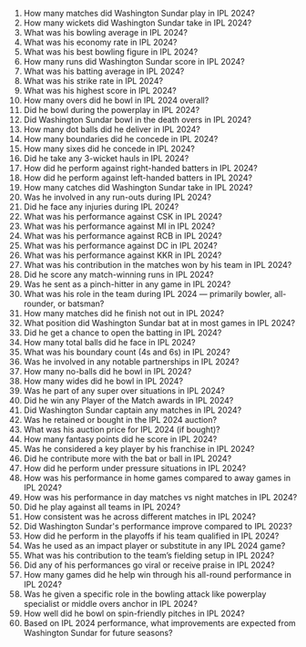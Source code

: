 1. How many matches did Washington Sundar play in IPL 2024?  
2. How many wickets did Washington Sundar take in IPL 2024?  
3. What was his bowling average in IPL 2024?  
4. What was his economy rate in IPL 2024?  
5. What was his best bowling figure in IPL 2024?  
6. How many runs did Washington Sundar score in IPL 2024?  
7. What was his batting average in IPL 2024?  
8. What was his strike rate in IPL 2024?  
9. What was his highest score in IPL 2024?  
10. How many overs did he bowl in IPL 2024 overall?  
11. Did he bowl during the powerplay in IPL 2024?  
12. Did Washington Sundar bowl in the death overs in IPL 2024?  
13. How many dot balls did he deliver in IPL 2024?  
14. How many boundaries did he concede in IPL 2024?  
15. How many sixes did he concede in IPL 2024?  
16. Did he take any 3-wicket hauls in IPL 2024?  
17. How did he perform against right-handed batters in IPL 2024?  
18. How did he perform against left-handed batters in IPL 2024?  
19. How many catches did Washington Sundar take in IPL 2024?  
20. Was he involved in any run-outs during IPL 2024?  
21. Did he face any injuries during IPL 2024?  
22. What was his performance against CSK in IPL 2024?  
23. What was his performance against MI in IPL 2024?  
24. What was his performance against RCB in IPL 2024?  
25. What was his performance against DC in IPL 2024?  
26. What was his performance against KKR in IPL 2024?  
27. What was his contribution in the matches won by his team in IPL 2024?  
28. Did he score any match-winning runs in IPL 2024?  
29. Was he sent as a pinch-hitter in any game in IPL 2024?  
30. What was his role in the team during IPL 2024 — primarily bowler, all-rounder, or batsman?  
31. How many matches did he finish not out in IPL 2024?  
32. What position did Washington Sundar bat at in most games in IPL 2024?  
33. Did he get a chance to open the batting in IPL 2024?  
34. How many total balls did he face in IPL 2024?  
35. What was his boundary count (4s and 6s) in IPL 2024?  
36. Was he involved in any notable partnerships in IPL 2024?  
37. How many no-balls did he bowl in IPL 2024?  
38. How many wides did he bowl in IPL 2024?  
39. Was he part of any super over situations in IPL 2024?  
40. Did he win any Player of the Match awards in IPL 2024?  
41. Did Washington Sundar captain any matches in IPL 2024?  
42. Was he retained or bought in the IPL 2024 auction?  
43. What was his auction price for IPL 2024 (if bought)?  
44. How many fantasy points did he score in IPL 2024?  
45. Was he considered a key player by his franchise in IPL 2024?  
46. Did he contribute more with the bat or ball in IPL 2024?  
47. How did he perform under pressure situations in IPL 2024?  
48. How was his performance in home games compared to away games in IPL 2024?  
49. How was his performance in day matches vs night matches in IPL 2024?  
50. Did he play against all teams in IPL 2024?  
51. How consistent was he across different matches in IPL 2024?  
52. Did Washington Sundar's performance improve compared to IPL 2023?  
53. How did he perform in the playoffs if his team qualified in IPL 2024?  
54. Was he used as an impact player or substitute in any IPL 2024 game?  
55. What was his contribution to the team’s fielding setup in IPL 2024?  
56. Did any of his performances go viral or receive praise in IPL 2024?  
57. How many games did he help win through his all-round performance in IPL 2024?  
58. Was he given a specific role in the bowling attack like powerplay specialist or middle overs anchor in IPL 2024?  
59. How well did he bowl on spin-friendly pitches in IPL 2024?  
60. Based on IPL 2024 performance, what improvements are expected from Washington Sundar for future seasons?